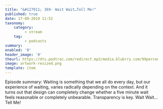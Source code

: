 ```yaml
---
title: "&#127911; 369- Wait Wait…Tell Me!"
published: true
date: 17-09-2019 11:52
taxonomy:
    category:
         - stream
    tag:
         - podcasts
summary:
enabled: '0'
header_image: '0'
theurl: https://dts.podtrac.com/redirect.mp3/media.blubrry.com/99percentinvisible/dovetail.prxu.org/96/82a7d106-c65f-404e-9ca8-674a3f29b131/01_369_Wait_Wait...Tell_Me_pt_01.mp3
image: artwork-resized.png
template: item
---
```

 
Episode summary: Waiting is something that we all do every day, but our experience of waiting, varies radically depending on the context. And it turns out that design can completely change whether a five minute wait feels reasonable or completely unbearable. Transparency is key. Wait Wait…Tell Me!
